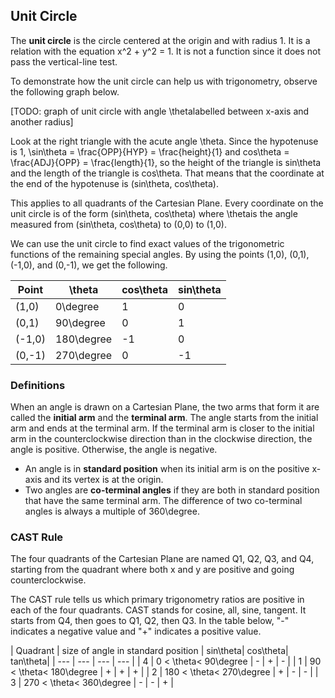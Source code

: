 Unit Circle
-------

The **unit circle** is the circle centered at the origin and with radius 1. It is a relation with the equation x^2 + y^2 = 1. It is not a function since it does not pass the vertical-line test.

To demonstrate how the unit circle can help us with trigonometry, observe the following graph below.

[TODO: graph of unit circle with angle \thetalabelled between x-axis and another radius]

Look at the right triangle with the acute angle \theta. Since the hypotenuse is 1, \sin\theta = \frac{OPP}{HYP} = \frac{height}{1} and cos\theta = \frac{ADJ}{OPP} = \frac{length}{1}, so the height of the triangle is sin\theta and the length of the triangle is cos\theta. That means that the coordinate at the end of the hypotenuse is (sin\theta, cos\theta).

This applies to all quadrants of the Cartesian Plane. Every coordinate on the unit circle is of the form (sin\theta, cos\theta) where \thetais the angle measured from (sin\theta, cos\theta) to (0,0) to (1,0).

We can use the unit circle to find exact values of the trigonometric functions of the remaining special angles. By using the points (1,0), (0,1), (-1,0), and (0,-1), we get the following.

| Point | \theta| cos\theta| sin\theta|
| --- | --- | --- | --- | 
| (1,0)  | 0\degree | 1 | 0 | 
| (0,1) | 90\degree | 0 | 1 | 
| (-1,0) | 180\degree | -1 | 0 |
| (0,-1) | 270\degree | 0 | -1 |


### Definitions

When an angle is drawn on a Cartesian Plane, the two arms that form it are called the **initial arm** and the **terminal arm**. The angle starts from the initial arm and ends at the terminal arm. If the terminal arm is closer to the initial arm in the counterclockwise direction than in the clockwise direction, the angle is positive. Otherwise, the angle is negative.

* An angle is in **standard position** when its initial arm is on the positive x-axis and its vertex is at the origin. 
* Two angles are **co-terminal angles** if they are both in standard position that have the same terminal arm. The difference of two co-terminal angles is always a multiple of 360\degree.


### CAST Rule

The four quadrants of the Cartesian Plane are named Q1, Q2, Q3, and Q4, starting from the quadrant where both x and y are positive and going counterclockwise.

The CAST rule tells us which primary trigonometry ratios are positive in each of the four quadrants. CAST stands for cosine, all, sine, tangent. It starts from Q4, then goes to Q1, Q2, then Q3. In the table below, "-" indicates a negative value and "+" indicates a positive value.

| Quadrant | size of angle in standard position | sin\theta| cos\theta| tan\theta|
| --- | --- | --- | --- | 
| 4 | 0 < \theta< 90\degree | - | + | - | 
| 1 | 90 < \theta< 180\degree | + | + | + | 
| 2 | 180 < \theta< 270\degree | + | - | - |
| 3 | 270 < \theta< 360\degree | - | - | + |
